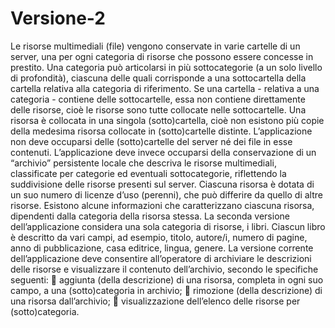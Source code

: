 # Versione-2
Le risorse multimediali (file) vengono conservate in varie cartelle di un server, una per
ogni categoria di risorse che possono essere concesse in prestito. Una categoria può
articolarsi in più sottocategorie (a un solo livello di profondità), ciascuna delle quali
corrisponde a una sottocartella della cartella relativa alla categoria di riferimento. Se una
cartella - relativa a una categoria - contiene delle sottocartelle, essa non contiene
direttamente delle risorse, cioè le risorse sono tutte collocate nelle sottocartelle. Una
risorsa è collocata in una singola (sotto)cartella, cioè non esistono più copie della
medesima risorsa collocate in (sotto)cartelle distinte.
L’applicazione non deve occuparsi delle (sotto)cartelle del server né dei file in esse
contenuti. L’applicazione deve invece occuparsi della conservazione di un “archivio”
persistente locale che descriva le risorse multimediali, classificate per categorie ed
eventuali sottocategorie, riflettendo la suddivisione delle risorse presenti sul server.
Ciascuna risorsa è dotata di un suo numero di licenze d’uso (perenni), che può differire
da quello di altre risorse. Esistono alcune informazioni che caratterizzano ciascuna
risorsa, dipendenti dalla categoria della risorsa stessa. La seconda versione
dell’applicazione considera una sola categoria di risorse, i libri. Ciascun libro è descritto
da vari campi, ad esempio, titolo, autore/i, numero di pagine, anno di pubblicazione, casa
editrice, lingua, genere.
La versione corrente dell’applicazione deve consentire all’operatore di archiviare le
descrizioni delle risorse e visualizzare il contenuto dell’archivio, secondo le specifiche
seguenti:
 aggiunta (della descrizione) di una risorsa, completa in ogni suo campo, a una
(sotto)categoria in archivio;
 rimozione (della descrizione) di una risorsa dall’archivio;
 visualizzazione dell’elenco delle risorse per (sotto)categoria.
